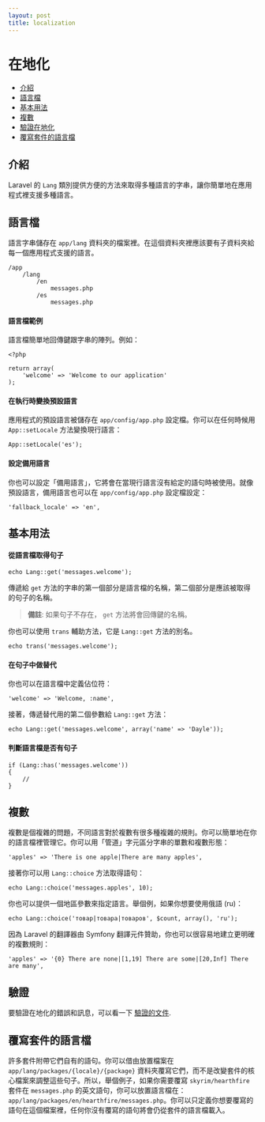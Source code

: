 ```yaml
---
layout: post
title: localization
---
```

# 在地化

- [介紹](#introduction)
- [語言檔](#language-files)
- [基本用法](#basic-usage)
- [複數](#pluralization)
- [驗證在地化](#validation)
- [覆寫套件的語言檔](#overriding-package-language-files)

<a name="introduction"></a>
## 介紹

Laravel 的 `Lang` 類別提供方便的方法來取得多種語言的字串，讓你簡單地在應用程式裡支援多種語言。

<a name="language-files"></a>
## 語言檔

語言字串儲存在 `app/lang` 資料夾的檔案裡。在這個資料夾裡應該要有子資料夾給每一個應用程式支援的語言。

	/app
		/lang
			/en
				messages.php
			/es
				messages.php

#### 語言檔範例

語言檔簡單地回傳鍵跟字串的陣列。例如：

	<?php

	return array(
		'welcome' => 'Welcome to our application'
	);

#### 在執行時變換預設語言

應用程式的預設語言被儲存在 `app/config/app.php` 設定檔。你可以在任何時候用 `App::setLocale` 方法變換現行語言：

	App::setLocale('es');

#### 設定備用語言

你也可以設定「備用語言」，它將會在當現行語言沒有給定的語句時被使用。就像預設語言，備用語言也可以在 `app/config/app.php` 設定檔設定：

	'fallback_locale' => 'en',

<a name="basic-usage"></a>
## 基本用法

#### 從語言檔取得句子

	echo Lang::get('messages.welcome');

傳遞給 `get` 方法的字串的第一個部分是語言檔的名稱，第二個部分是應該被取得的句子的名稱。

> **備註**: 如果句子不存在， `get` 方法將會回傳鍵的名稱。

你也可以使用 `trans` 輔助方法，它是 `Lang::get` 方法的別名。

	echo trans('messages.welcome');

#### 在句子中做替代

你也可以在語言檔中定義佔位符：

	'welcome' => 'Welcome, :name',

接著，傳遞替代用的第二個參數給 `Lang::get` 方法：

	echo Lang::get('messages.welcome', array('name' => 'Dayle'));

#### 判斷語言檔是否有句子

	if (Lang::has('messages.welcome'))
	{
		//
	}

<a name="pluralization"></a>
## 複數

複數是個複雜的問題，不同語言對於複數有很多種複雜的規則。你可以簡單地在你的語言檔裡管理它。你可以用「管道」字元區分字串的單數和複數形態：

	'apples' => 'There is one apple|There are many apples',

接著你可以用 `Lang::choice` 方法取得語句：

	echo Lang::choice('messages.apples', 10);

你也可以提供一個地區參數來指定語言。舉個例，如果你想要使用俄語 (ru)：

	echo Lang::choice('товар|товара|товаров', $count, array(), 'ru');

因為 Laravel 的翻譯器由 Symfony 翻譯元件贊助，你也可以很容易地建立更明確的複數規則：

	'apples' => '{0} There are none|[1,19] There are some|[20,Inf] There are many',


<a name="validation"></a>
## 驗證

要驗證在地化的錯誤和訊息，可以看一下 <a href="/docs/validation#localization">驗證的文件</a>.

<a name="overriding-package-language-files"></a>
## 覆寫套件的語言檔

許多套件附帶它們自有的語句。你可以借由放置檔案在 `app/lang/packages/{locale}/{package}` 資料夾覆寫它們，而不是改變套件的核心檔案來調整這些句子。所以，舉個例子，如果你需要覆寫 `skyrim/hearthfire` 套件在 `messages.php` 的英文語句，你可以放置語言檔在：`app/lang/packages/en/hearthfire/messages.php`。你可以只定義你想要覆寫的語句在這個檔案裡，任何你沒有覆寫的語句將會仍從套件的語言檔載入。
